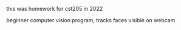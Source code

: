 this was homework for cst205 in 2022


beginner computer vision program, tracks faces visible on webcam
